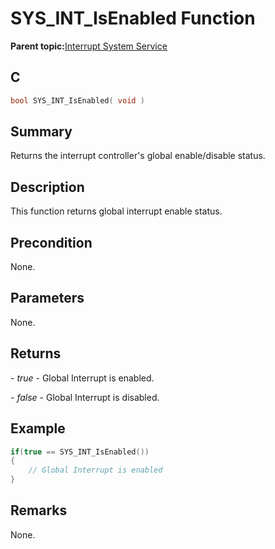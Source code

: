 # SYS\_INT\_IsEnabled Function

**Parent topic:**[Interrupt System Service](GUID-AB36B81D-DB1C-43F0-950E-1E302FC77832.md)

## C

```c
bool SYS_INT_IsEnabled( void )
```

## Summary

Returns the interrupt controller's global enable/disable status.

## Description

This function returns global interrupt enable status.

## Precondition

None.

## Parameters

None.

## Returns

*- true* - Global Interrupt is enabled.

*- false* - Global Interrupt is disabled.

## Example

```c
if(true == SYS_INT_IsEnabled())
{
    // Global Interrupt is enabled
}
```

## Remarks

None.

